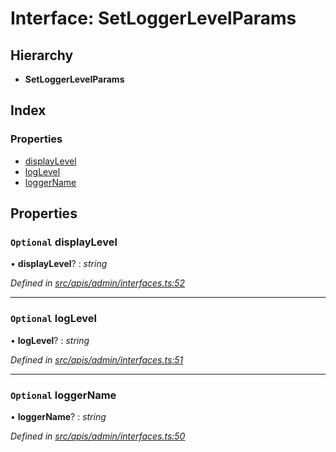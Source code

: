 # Interface: SetLoggerLevelParams

## Hierarchy

- **SetLoggerLevelParams**

## Index

### Properties

- [displayLevel](admin_interfaces.setloggerlevelparams#optional-displaylevel)
- [logLevel](admin_interfaces.setloggerlevelparams#optional-loglevel)
- [loggerName](admin_interfaces.setloggerlevelparams#optional-loggername)

## Properties

### `Optional` displayLevel

• **displayLevel**? : _string_

_Defined in [src/apis/admin/interfaces.ts:52](https://github.com/chain4travel/caminojs/blob/3883166/src/apis/admin/interfaces.ts#L52)_

---

### `Optional` logLevel

• **logLevel**? : _string_

_Defined in [src/apis/admin/interfaces.ts:51](https://github.com/chain4travel/caminojs/blob/3883166/src/apis/admin/interfaces.ts#L51)_

---

### `Optional` loggerName

• **loggerName**? : _string_

_Defined in [src/apis/admin/interfaces.ts:50](https://github.com/chain4travel/caminojs/blob/3883166/src/apis/admin/interfaces.ts#L50)_
